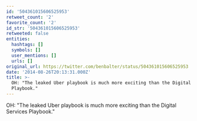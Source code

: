 ```yaml
---
id: '504361015606525953'
retweet_count: '2'
favorite_count: '2'
id_str: '504361015606525953'
retweeted: false
entities:
  hashtags: []
  symbols: []
  user_mentions: []
  urls: []
original_url: https://twitter.com/benbalter/status/504361015606525953
date: '2014-08-26T20:13:31.000Z'
title: >-
  OH: "The leaked Uber playbook is much more exciting than the Digital Services
  Playbook."
---
```


OH: "The leaked Uber playbook is much more exciting than the Digital Services Playbook."